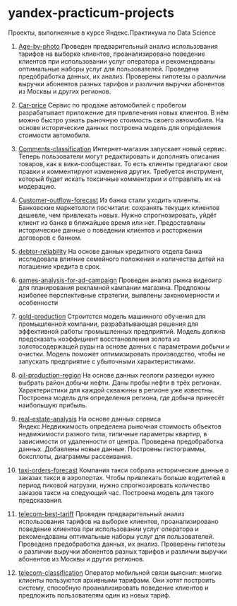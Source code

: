 # yandex-practicum-projects
Проекты, выполненные в курсе Яндекс.Практикума по Data Science

1. [Age-by-photo](https://github.com/Derunat/yandex-practicum-projects/tree/main/age-by-photo)
Проведен предварительный анализ использования тарифов на выборке клиентов,
проанализировано поведение клиентов при использовании услуг оператора и
рекомендованы оптимальные наборы услуг для пользователей. Проведена предобработка
данных, их анализ. Проверены гипотезы о различии выручки абонентов разных тарифов и
различии выручки абонентов из Москвы и других регионов.

2. [Car-price](https://github.com/Derunat/yandex-practicum-projects/tree/main/car-price)
Сервис по продаже автомобилей с пробегом  разрабатывает приложение для привлечения новых клиентов. В нём можно быстро узнать рыночную стоимость своего автомобиля. На основе исторические данных построена модель для определения стоимости автомобиля.

3. [Comments-classification](https://github.com/Derunat/yandex-practicum-projects/tree/main/comments-classification)
Интернет-магазин запускает новый сервис. Теперь пользователи могут редактировать и дополнять описания товаров, как в вики-сообществах. То есть клиенты предлагают свои правки и комментируют изменения других. Требуется инструмент, который будет искать токсичные комментарии и отправлять их на модерацию.

4. [Customer-outflow-forecast](https://github.com/Derunat/yandex-practicum-projects/tree/main/customer-outflow-forecast)
Из банка стали уходить клиенты. Банковские маркетологи посчитали: сохранять текущих клиентов дешевле, чем привлекать новых.
Нужно спрогнозировать, уйдёт клиент из банка в ближайшее время или нет. Предоставлены исторические данные о поведении клиентов и расторжении договоров с банком.

5. [debtor-reliability](https://github.com/Derunat/yandex-practicum-projects/tree/main/debtor-reliability)
На основе данных кредитного отдела банка исследовала влияние семейного положения и
количества детей на погашение кредита в срок.

7. [games-analysis-for-ad-campaign](https://github.com/Derunat/yandex-practicum-projects/tree/main/games-analysis-for-ad-campaign)
   Проведен анализ рынка видеоигр для планирования рекламной кампании магазина. Предложны наиболее перспективные стратегии, выявлены закономерности и особенности

9. [gold-production](https://github.com/Derunat/yandex-practicum-projects/tree/main/gold-production)
Строитстся модель машинного обучения для промышленной компании, разрабатывающая решения для эффективной работы промышленных предприятий. Модель должна предсказать коэффициент восстановления золота из золотосодержащей руды на основе данных с параметрами добычи и очистки. Модель поможет оптимизировать производство, чтобы не запускать предприятие с убыточными характеристиками.

10. [oil-production-region](https://github.com/Derunat/yandex-practicum-projects/tree/main/oil-production-region)
На основе данных геологи разведки  нужно выбрать район добычи нефти. Даны пробы нефти в трёх регионах. Характеристики для каждой скважины в регионе уже известны. Построена модель для определения региона, где добыча принесёт наибольшую прибыль. 

11. [real-estate-analysis](https://github.com/Derunat/yandex-practicum-projects/tree/main/real-estate-analysis)
На основе данных сервиса Яндекс.Недвижимость определена рыночная стоимость
объектов недвижимости разного типа, типичные параметры квартир, в зависимости от
удаленности от центра. Проведена предобработка данных. Добавлены новые данные.
Построены гистограммы, боксплоты, диаграммы рассеивания.

12. [taxi-orders-forecast](https://github.com/Derunat/yandex-practicum-projects/tree/main/taxi-orders-forecast)
Компания такси собрала исторические данные о заказах такси в аэропортах. Чтобы привлекать больше водителей в период пиковой нагрузки, нужно спрогнозировать количество заказов такси на следующий час. Построена модель для такого предсказания.

13. [telecom-best-tariff](https://github.com/Derunat/yandex-practicum-projects/tree/main/telecom-best-tariff)
Проведен предварительный анализ использования тарифов на выборке клиентов,
проанализировано поведение клиентов при использовании услуг оператора и
рекомендованы оптимальные наборы услуг для пользователей. Проведена предобработка
данных, их анализ. Проверены гипотезы о различии выручки абонентов разных тарифов и
различии выручки абонентов из Москвы и других регионов.

14. [telecom-classification](https://github.com/Derunat/yandex-practicum-projects/tree/main/telecom-classification)
Оператор мобильной связи выяснил: многие клиенты пользуются архивными тарифами. Они хотят построить систему, способную проанализировать поведение клиентов и предложить пользователям один из новых тариф.

